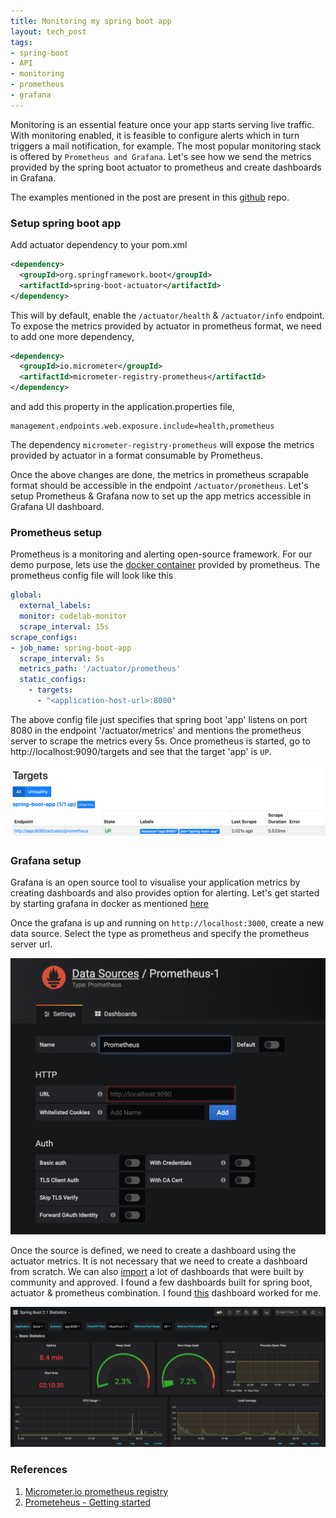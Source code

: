 ```yaml
---
title: Monitoring my spring boot app
layout: tech_post
tags:
- spring-boot
- API
- monitoring
- prometheus
- grafana
---
```


Monitoring is an essential feature once your app starts serving live traffic. With monitoring enabled, it is feasible to configure alerts which in turn triggers a mail notification, for example. The most popular monitoring stack is offered by `Prometheus and Grafana`. Let's see how we send the metrics provided by the spring boot actuator to prometheus and create dashboards in Grafana.

The examples mentioned in the post are present in this [github](https://github.com/malathit/spring-boot-best-practises) repo.
### Setup spring boot app
Add actuator dependency to your pom.xml

```xml
<dependency>
  <groupId>org.springframework.boot</groupId>
  <artifactId>spring-boot-actuator</artifactId>
</dependency>
```

This will by default, enable the `/actuator/health` & `/actuator/info` endpoint. To expose the metrics provided by actuator in prometheus format, we need to add one more dependency,

```xml
<dependency>
  <groupId>io.micrometer</groupId>
  <artifactId>micrometer-registry-prometheus</artifactId>
</dependency>
```

and add this property in the application.properties file,
```
management.endpoints.web.exposure.include=health,prometheus 
```

The dependency `micrometer-registry-prometheus` will expose the metrics provided by actuator in a format consumable by Prometheus.

Once the above changes are done, the metrics in prometheus scrapable format should be accessible in the endpoint `/actuator/prometheus`. Let's setup Prometheus & Grafana now to set up the app metrics accessible in Grafana UI dashboard.
### Prometheus setup
Prometheus is a monitoring and alerting open-source framework. For our demo purpose, lets use the [docker container](https://prometheus.io/docs/prometheus/latest/installation/#using-docker) provided by prometheus. The prometheus config file will look like this

```yaml
global:
  external_labels:
  monitor: codelab-monitor
  scrape_interval: 15s
scrape_configs: 
- job_name: spring-boot-app
  scrape_interval: 5s
  metrics_path: '/actuator/prometheus'
  static_configs:
    - targets:
      - "<application-host-url>:8080"
```

The above config file just specifies that spring boot 'app' listens on port 8080 in the endpoint '/actuator/metrics' and mentions the prometheus server to scrape the metrics every 5s. Once prometheus is started, go to http://localhost:9090/targets and see that the target 'app' is `UP`.

[![targets](/images/prometheus/targets.png)](/images/prometheus/targets.png)
### Grafana setup
Grafana is an open source tool to visualise your application metrics by creating dashboards and also provides option for alerting. Let's get started by starting grafana in docker as mentioned [here](https://grafana.com/docs/grafana/latest/installation/docker/)

Once the grafana is up and running on `http://localhost:3000`, create a new data source. Select the type as prometheus and specify the prometheus server url. 

[![add-datasource](/images/grafana/add-datasource.png)](/images/grafana/add-datasource.png)

Once the source is defined, we need to create a dashboard using the actuator metrics. It is not necessary that we need to create a dashboard from scratch. We can also [import](https://grafana.com/grafana/dashboards?plcmt=footer) a lot of dashboards that were built by community and approved. I found a few dashboards built for spring boot, actuator & prometheus combination. I found [this](https://grafana.com/grafana/dashboards/10280) dashboard worked for me.

[![dashboard](/images/grafana/dashboard.png)](/images/grafana/dashboard.png)
### References
1. [Micrometer.io prometheus registry](https://micrometer.io/docs/registry/prometheus)
2. [Prometeheus - Getting started](https://prometheus.io/docs/prometheus/latest/getting_started/)
